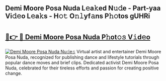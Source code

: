 ## Demi Moore Posa Nuda L𝚎a𝚔ed N𝚞𝚍e - Part-yaa Vi𝚍𝚎o L𝚎a𝚔s - H𝚘𝚝 O𝚗𝚕yf𝚊ns P𝚑𝚘tos gUHRi

# <h2><a href="http://kf0fweg.oniu.top/?m=Demi+Moore+Posa+Nuda">🔗👉 🔴 Demi Moore Posa Nuda P𝚑ot𝚘𝚜 V𝚒d𝚎o</a></h2>

[![Demi Moore Posa Nuda Nu𝚍e𝚜](https://i.imgur.com/0qMVB7G.gif)](http://kf0fweg.oniu.top/?m=Demi+Moore+Posa+Nuda)
Virtual artist and entertainer Demi Moore Posa Nuda, recognized for publishing dance and lifestyle tutorials through popular dance moves and brief clips. Dedicated activist Demi Moore Posa Nuda, celebrated for their tireless efforts and passion for creating positive change.  

